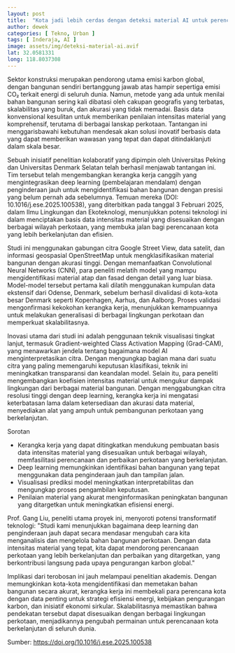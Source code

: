 ```yaml
---
layout: post
title:  "Kota jadi lebih cerdas dengan deteksi material AI untuk perencanaan berkelanjutan"
author: dewek
categories: [ Tekno, Urban ]
tags: [ Inderaja, AI ]
image: assets/img/deteksi-material-ai.avif
lat: 32.0581331
long: 118.8037308
---
```


Sektor konstruksi merupakan pendorong utama emisi karbon global, dengan bangunan sendiri bertanggung jawab atas hampir sepertiga emisi CO₂ terkait energi di seluruh dunia. Namun, metode yang ada untuk menilai bahan bangunan sering kali dibatasi oleh cakupan geografis yang terbatas, skalabilitas yang buruk, dan akurasi yang tidak memadai. Basis data konvensional kesulitan untuk memberikan penilaian intensitas material yang komprehensif, terutama di berbagai lanskap perkotaan. Tantangan ini menggarisbawahi kebutuhan mendesak akan solusi inovatif berbasis data yang dapat memberikan wawasan yang tepat dan dapat ditindaklanjuti dalam skala besar.

Sebuah inisiatif penelitian kolaboratif yang dipimpin oleh Universitas Peking dan Universitas Denmark Selatan telah berhasil menjawab tantangan ini. Tim tersebut telah mengembangkan kerangka kerja canggih yang mengintegrasikan deep learning (pembelajaran mendalam) dengan penginderaan jauh untuk mengidentifikasi bahan bangunan dengan presisi yang belum pernah ada sebelumnya. Temuan mereka (DOI: 10.1016/j.ese.2025.100538), yang diterbitkan pada tanggal 3 Februari 2025, dalam Ilmu Lingkungan dan Ekoteknologi, menunjukkan potensi teknologi ini dalam menciptakan basis data intensitas material yang disesuaikan dengan berbagai wilayah perkotaan, yang membuka jalan bagi perencanaan kota yang lebih berkelanjutan dan efisien.

Studi ini menggunakan gabungan citra Google Street View, data satelit, dan informasi geospasial OpenStreetMap untuk mengklasifikasikan material bangunan dengan akurasi tinggi. Dengan memanfaatkan Convolutional Neural Networks (CNN), para peneliti melatih model yang mampu mengidentifikasi material atap dan fasad dengan detail yang luar biasa. Model-model tersebut pertama kali dilatih menggunakan kumpulan data ekstensif dari Odense, Denmark, sebelum berhasil divalidasi di kota-kota besar Denmark seperti Kopenhagen, Aarhus, dan Aalborg. Proses validasi mengonfirmasi kekokohan kerangka kerja, menunjukkan kemampuannya untuk melakukan generalisasi di berbagai lingkungan perkotaan dan memperkuat skalabilitasnya.

Inovasi utama dari studi ini adalah penggunaan teknik visualisasi tingkat lanjut, termasuk Gradient-weighted Class Activation Mapping (Grad-CAM), yang menawarkan jendela tentang bagaimana model AI menginterpretasikan citra. Dengan mengungkap bagian mana dari suatu citra yang paling memengaruhi keputusan klasifikasi, teknik ini meningkatkan transparansi dan keandalan model. Selain itu, para peneliti mengembangkan koefisien intensitas material untuk mengukur dampak lingkungan dari berbagai material bangunan. Dengan menggabungkan citra resolusi tinggi dengan deep learning, kerangka kerja ini mengatasi keterbatasan lama dalam ketersediaan dan akurasi data material, menyediakan alat yang ampuh untuk pembangunan perkotaan yang berkelanjutan.

Sorotan

- Kerangka kerja yang dapat ditingkatkan mendukung pembuatan basis data intensitas material yang disesuaikan untuk berbagai wilayah, memfasilitasi perencanaan dan perbaikan perkotaan yang berkelanjutan.
- Deep learning memungkinkan identifikasi bahan bangunan yang tepat menggunakan data penginderaan jauh dan tampilan jalan.
- Visualisasi prediksi model meningkatkan interpretabilitas dan mengungkap proses pengambilan keputusan.
- Penilaian material yang akurat menginformasikan peningkatan bangunan yang ditargetkan untuk meningkatkan efisiensi energi.

Prof. Gang Liu, peneliti utama proyek ini, menyoroti potensi transformatif teknologi: "Studi kami menunjukkan bagaimana deep learning dan penginderaan jauh dapat secara mendasar mengubah cara kita menganalisis dan mengelola bahan bangunan perkotaan. Dengan data intensitas material yang tepat, kita dapat mendorong perencanaan perkotaan yang lebih berkelanjutan dan perbaikan yang ditargetkan, yang berkontribusi langsung pada upaya pengurangan karbon global."

Implikasi dari terobosan ini jauh melampaui penelitian akademis. Dengan memungkinkan kota-kota mengidentifikasi dan memetakan bahan bangunan secara akurat, kerangka kerja ini membekali para perencana kota dengan data penting untuk strategi efisiensi energi, kebijakan pengurangan karbon, dan inisiatif ekonomi sirkular. Skalabilitasnya memastikan bahwa pendekatan tersebut dapat disesuaikan dengan berbagai lingkungan perkotaan, menjadikannya pengubah permainan untuk perencanaan kota berkelanjutan di seluruh dunia.

Sumber: <https://doi.org/10.1016/j.ese.2025.100538>